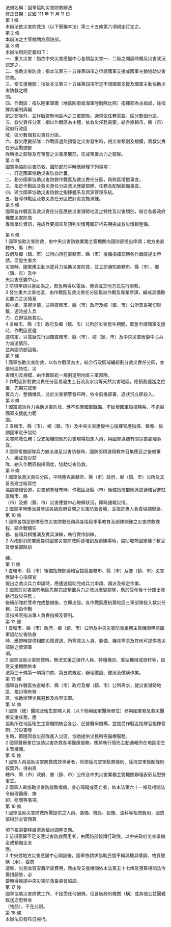 法規名稱：國軍協助災害防救辦法  
修正日期：民國 111 年 11 月 11 日  
第 1 條  
本辦法依災害防救法（以下簡稱本法）第三十五條第六項規定訂定之。  
第 2 條  
本辦法之主管機關為國防部。  
第 3 條  
本辦法用詞定義如下：  
一、重大災害：指依中央災害應變中心各類型災害一、二級之開設時機及災害狀況認定之。  
二、協助災害防救：指本法第三十五條第四項之申請國軍支援或國軍主動協助災害防救。  
三、受支援機關：指依本法第三十五條第四項所定申請國軍支援及國軍主動協助災害防救之機  
關。  
四、作戰區：指以陸軍軍團（地區防衛或海軍陸戰隊比照）指揮部為主組成，除指揮其編制與編  
配之部隊外，並作戰管制地區內之三軍部隊。通常依任務需要，區分數個分區。  
五、救災責任分區：指以作戰區為主體，依救災任務需要，結合直轄市、縣（市）政府行政區  
域，區分數個救災責任分區。  
六、救災應變部隊：作戰區遇無預警之災害發生時，視災害類別及規模，將救災責任分區戰備部  
隊轉換之部隊及有預警之災害來襲前，完成預置兵力之部隊。  
第 4 條  
國軍為協助災害防救，國防部於平時應辦理下列事項：  
一、訂定國軍協助災害防救計畫。  
二、劃分國軍協助災害防救作戰區及救災責任分區，與跨區增援事宜。  
三、指定作戰區及救災責任分區救災應變部隊、任務及配賦裝備事宜。  
四、建立國軍協助災害防救之指揮體系及資源管理系統。  
五、督導作戰區及救災責任分區依計畫實施演練。  
第 5 條  
國軍各作戰區及救災責任分區應依災害潛勢地區之特性及災害類別，結合各級政府機關災害防救  
專責單位資訊，完成兵要調查及預判災情蒐報研析先期完成救災情報整備。  


第 6 條  
1 國軍協助災害防救，由中央災害防救業務主管機關向國防部提出申請；地方由直轄市、縣（市）  
政府及鄉（鎮、市）公所向所在直轄市、縣（市）後備指揮部轉各作戰區提出申請。但發生重大  
災害時，國軍應主動派遣兵力協助災害防救，並立即通知直轄市、縣（市）、鄉（鎮、市）及中  
央災害應變中心。  
2 前項申請以書面為之，緊急時得以電話、傳真或其他方式先行聯繫。  
3 發生重大災害地區，由作戰區及救災責任分區指派作戰及專業參謀，編成具備勘災能力之災情蒐  
報小組，掌握災情，並與直轄市、縣（市）政府及鄉（鎮、市）公所首長密切聯繫，適時投入兵  
力，立即協助救災。  
4 直轄市、縣（市）政府及鄉（鎮、市）公所於災害發生期間，緊急申請國軍支援時，作戰區應儘  
速核定，以電話先行回覆直轄市、縣（市）、鄉（鎮、市）及中央災害應變中心兵力派遣情形，  
並向國防部回報。  
第 7 條  
1 國軍協助災害防救，以各作戰區為主，結合行政區域編組劃分救災責任分區，並依地區特性、災  
害類別及規模，由作戰區統一規劃運用地區三軍部隊。  
2 作戰區針對救災責任分區易發生土石流及水災等天然災害地區，應預劃適當之位置，先期完成預  
置兵力、整備機具，並於災害預警發布時，依令前推部署，遇狀況立即投入。  
第 8 條  
1 國軍調派兵力協助災害防救，應不影響國軍戰備、不破壞國軍指揮體系、不逾越國軍支援能力範  
圍。  
2 直轄市、縣（市）、鄉（鎮、市）及中央災害應變中心指揮官應指揮、督導、協調國軍賦予協助  
災害防救任務；受支援機關應於災害現場指定人員，與國軍協調有關災害處理事宜。  
3 國軍常備部隊兵力無法滿足災害防救時，國防部得運用教育召集應召之後備軍人，編成救災部  
隊，納入作戰區指揮調度，協助災害防救。  
第 9 條  
1 國軍依救災責任分區，平時應與直轄市、縣（市）政府、鄉（鎮、市）公所及其首長建立經常性  
協調聯絡管道，災害預警發布時，作戰區及縣（市）後備指揮部應派遣連絡官進駐直轄市、縣  
（市）及鄉（鎮、市）災害應變中心瞭解狀況，即時通報災情。  
2 國軍平時應派員參加各級政府召開之災害防救會報，並指定專人負責協調聯絡。  
第 10 條  
1 國軍各類型部隊應依災害防救任務與各階段軍事教育及部隊訓練之災害防救課程，結合戰備任  
務、各項兵棋推演及實兵演練，執行實作訓練。  
2 內政部消防署應提供國軍災害防救師資培訓及訓練場地，協助培育國軍種子教官及專業部隊訓  


練。  
第 11 條  
1 直轄市、縣（市）後備指揮部連絡官接獲直轄市、縣（市）及鄉（鎮、市）災害應變中心指揮官  
提出之救災兵力申請時，應儘速協助完成兵力申請、調派及核定作業。  
2 國軍於災害潛勢地區先期完成預置兵力之救災應變部隊，應於受命後十分鐘出發執行救災任務；  
後續部隊於受命完成整備後，立即出發。各作戰區應統籌地區三軍部隊投入救災任務，並由作戰  
區指揮官指派專人負責指揮及管制。  
第 12 條  
1 直轄市、縣（市）政府、鄉（鎮、市）公所及中央災害防救業務主管機關申請國軍協助災害防救  
時，應即時提供相關災情資訊、所需救災人員、裝備、機具需求及其他可提供救災部隊之資源事  
項。  
2 國軍協助災害防救時，無法支援之操作人員、特種機具、重型機械或資材等，由受支援機關依本  
法第三十條第一項第四款、第五款規定，辦理徵調、徵用及徵購作業。  
第 13 條  
國軍各作戰區依直轄市、縣（市）政府及鄉（鎮、市）公所需求，就災害潛勢地區，檢討現有營  
區，協助辦理災民避難及收容安置。  
第 14 條  
1 國軍（總）醫院及衛生部隊人員（以下簡稱國軍醫療單位）參與國軍緊急救災醫療支援任務，應  
協助所在地區衛生主管機關統合各公、民營醫療機構，並接受作戰區指揮官指揮管制，於災害發  
生時，即隨同救災部隊進入災區，協助提供災民所需醫療服務。  
2 國軍醫療單位協助災害防救各項醫療服務，應將執行情形主動通報所在地區衛生主管機關。  
第 15 條  
1 國軍人員協助災害防救成效卓著者，除依陸海空軍勳賞條例、陸海空軍獎勵條例敘獎外，得由直  
轄市、縣（市）政府、鄉（鎮、市）公所及中央災害業務主管機關辦理表彰及慰勞事宜。  
2 國軍人員協助災害防救致傷病、身心障礙或死亡者，依本法第六十一條及相關法令辦理醫療、撫  
卹、慰問等事項。  
第 16 條  
1 國軍協助災害防救所需提供之人員、裝備、機具、設施、油料等相關費用，國防部得於主管預算  


項下視需要移緩濟急檢討調整支應。  
2 前項預算不足支應災害防救費用者，由國防部報請行政院，以中央政府災害準備金或預備金支  
應。  
3 中央或地方災害應變中心開設後，國軍依請求協助民間車輛與機具徵調、物資徵購（用）、委商  
運輸、災民收容安置所需費用，應由受支援機關依本法第五十七條及預算相關法令籌措歸墊，必  
要時得報請中央災害防救委員會協調。  
第 17 條  
國軍協助災害防救工作，不接受任何酬勞。但各級政府機關（構）或其他公益團體致送之慰勞金  
（物品），不在此限。  
第 18 條  
本辦法自發布日施行。  


